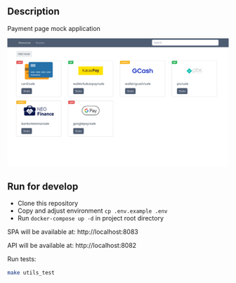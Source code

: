 ## Description
Payment page mock application

![UI example](./build/example/github/example.png)

## Run for develop

* Clone this repository
* Copy and adjust environment `cp .env.example .env`
* Run `docker-compose up -d` in project root directory

SPA will be available at:
http://localhost:8083

API will be available at:
http://localhost:8082

Run tests:
```bash
make utils_test
```
